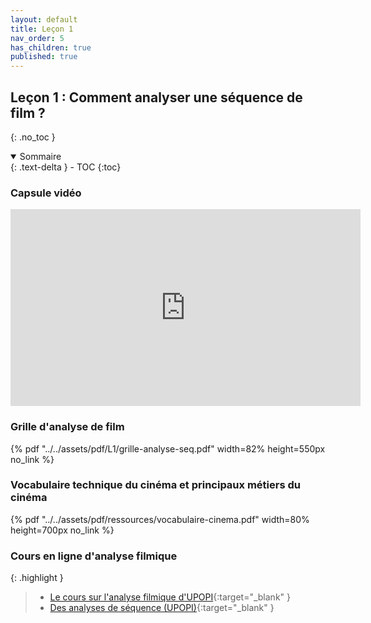 ```yaml
---
layout: default
title: Leçon 1
nav_order: 5
has_children: true
published: true
---
```


## Leçon 1 : Comment analyser une séquence de film ?
{: .no_toc }

<details open markdown="block">
  <summary>
    Sommaire
  </summary>
  {: .text-delta }
- TOC
{:toc}
</details>

### Capsule vidéo

<iframe width="560" height="315" src="https://www.youtube.com/embed/C72XqGWIcho?si=D-R34eEBQtNB-yqt" title="YouTube video player" frameborder="0" allow="accelerometer; autoplay; clipboard-write; encrypted-media; gyroscope; picture-in-picture; web-share" referrerpolicy="strict-origin-when-cross-origin" allowfullscreen></iframe>

### Grille d'analyse de film   

{% pdf "../../assets/pdf/L1/grille-analyse-seq.pdf" width=82% height=550px no_link %}

### Vocabulaire technique du cinéma et principaux métiers du cinéma

{% pdf "../../assets/pdf/ressources/vocabulaire-cinema.pdf" width=80% height=700px no_link %}  

### Cours en ligne d'analyse filmique

{: .highlight }
> - [Le cours sur l'analyse filmique d'UPOPI](https://upopi.ciclic.fr/vocabulaire/){:target="_blank" } 
> - [Des analyses de séquence (UPOPI)](https://upopi.ciclic.fr/analyser/le-cinema-la-loupe){:target="_blank" }




